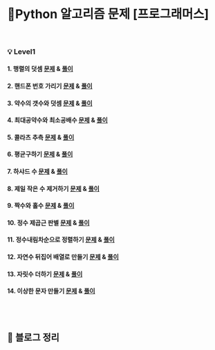 # 💯Python 알고리즘 문제 [프로그래머스]

<br>

### 💡 Level1

#### 1. 행렬의 덧셈 [문제](https://programmers.co.kr/learn/courses/30/lessons/12950) & [풀이](https://github.com/jiwon5304/Python_algorithm/blob/main/L1_1.%ED%96%89%EB%A0%AC%EC%9D%98%20%EB%8D%A7%EC%85%88.py)

#### 2. 핸드폰 번호 가리기 [문제](https://programmers.co.kr/learn/courses/30/lessons/12948) & [풀이](https://github.com/jiwon5304/Python_algorithm/blob/main/L1_2.%ED%95%B8%EB%93%9C%ED%8F%B0%EB%B2%88%ED%98%B8%EA%B0%80%EB%A6%AC%EA%B8%B0.py)

#### 3. 약수의 갯수와 덧셈 [문제](https://programmers.co.kr/learn/courses/30/lessons/77884) & [풀이](https://github.com/jiwon5304/Python_algorithm/blob/main/L1_3.%EC%95%BD%EC%88%98%EC%9D%98%20%EA%B0%AF%EC%88%98%EC%99%80%20%EB%8D%A7%EC%85%88.py)

#### 4. 최대공약수와 최소공배수 [문제](https://programmers.co.kr/learn/courses/30/lessons/12940) & [풀이](https://github.com/jiwon5304/Python_algorithm/blob/main/L1_4.%EC%B5%9C%EB%8C%80%EA%B3%B5%EC%95%BD%EC%88%98%EC%99%80%20%EC%B5%9C%EC%86%8C%EA%B3%B5%EB%B0%B0%EC%88%98.py)

#### 5. 콜라츠 추측 [문제](https://programmers.co.kr/learn/courses/30/lessons/12943) & [풀이](https://github.com/jiwon5304/Python_algorithm/blob/main/L1_5.%EC%BD%9C%EB%9D%BC%EC%B8%A0%20%EC%B6%94%EC%B8%A1.py)

#### 6. 평균구하기 [문제](https://programmers.co.kr/learn/courses/30/lessons/12944) & [풀이](https://github.com/jiwon5304/Python_algorithm/blob/main/L1_6.%ED%8F%89%EA%B7%A0%EA%B5%AC%ED%95%98%EA%B8%B0.py)

#### 7. 하샤드 수 [문제](https://programmers.co.kr/learn/courses/30/lessons/12947) & [풀이](https://github.com/jiwon5304/Python_algorithm/blob/main/L1_7.%ED%95%98%EC%83%A4%EB%93%9C%EC%88%98.py)

#### 8. 제일 작은 수 제거하기 [문제](https://programmers.co.kr/learn/courses/30/lessons/12935) & [풀이](https://github.com/jiwon5304/Python_algorithm/blob/main/L1_8.%EC%A0%9C%EC%9D%BC%20%EC%9E%91%EC%9D%80%20%EC%88%98%20%EC%A0%9C%EA%B1%B0%ED%95%98%EA%B8%B0.py)

#### 9. 짝수와 홀수 [문제](https://programmers.co.kr/learn/courses/30/lessons/12937) & [풀이](https://github.com/jiwon5304/Python_algorithm/blob/main/L1_9.%EC%A7%9D%EC%88%98%EC%99%80%20%ED%99%80%EC%88%98.py)

#### 10. 정수 제곱근 판별 [문제](https://programmers.co.kr/learn/courses/30/lessons/12934) & [풀이](https://github.com/jiwon5304/Python_algorithm/blob/main/L1_10.%EC%A0%95%EC%88%98%EC%A0%9C%EA%B3%B1%EA%B7%BC%20%ED%8C%90%EB%B3%84.py)

#### 11. 정수내림차순으로 정렬하기 [문제](https://programmers.co.kr/learn/courses/30/lessons/12933) & [풀이](https://github.com/jiwon5304/Python_algorithm/blob/main/L1_11.%EC%A0%95%EC%88%98%EB%82%B4%EB%A6%BC%EC%B0%A8%EC%88%9C%EC%9C%BC%EB%A1%9C%20%EC%A0%95%EB%A0%AC%ED%95%98%EA%B8%B0.py)

#### 12. 자연수 뒤집어 배열로 만들기 [문제](https://programmers.co.kr/learn/courses/30/lessons/12932) & [풀이](https://github.com/jiwon5304/Python_algorithm/blob/main/L1_12.%EC%9E%90%EC%97%B0%EC%88%98%20%EB%92%A4%EC%A7%91%EC%96%B4%20%EB%B0%B0%EC%97%B4%EB%A1%9C%20%EB%A7%8C%EB%93%A4%EA%B8%B0.py)

#### 13. 자릿수 더하기 [문제](https://programmers.co.kr/learn/courses/30/lessons/12931) & [풀이](https://github.com/jiwon5304/Python_algorithm/blob/main/L1_13.%EC%9E%90%EB%A6%BF%EC%88%98%20%EB%8D%94%ED%95%98%EA%B8%B0.py)

#### 14. 이상한 문자 만들기 [문제](https://programmers.co.kr/learn/courses/30/lessons/12930) & [풀이](https://github.com/jiwon5304/Python_algorithm/blob/main/L1_14.%EC%9D%B4%EC%83%81%ED%95%9C%20%EB%AC%B8%EC%9E%90%20%EB%A7%8C%EB%93%A4%EA%B8%B0.py)

<br><br>

## 📝 블로그 정리
